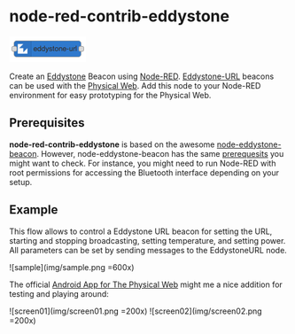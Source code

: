 # node-red-contrib-eddystone

![sample](img/eddystonenode.png)

Create an [Eddystone](https://github.com/google/eddystone) Beacon using [Node-RED](http://nodered.org/). [Eddystone-URL](https://github.com/google/eddystone/tree/master/eddystone-url) beacons can be used with the [Physical Web](http://google.github.io/physical-web/). Add this node to your Node-RED environment for easy prototyping for the Physical Web.

## Prerequisites

**node-red-contrib-eddystone** is based on the awesome [node-eddystone-beacon](https://github.com/don/node-eddystone-beacon). However, node-eddystone-beacon has the same [prerequesits](https://github.com/don/node-eddystone-beacon#prerequisites) you might want to check. For instance, you might need to run Node-RED with root permissions for accessing the Bluetooth interface depending on your setup.

## Example
This flow allows to control a Eddystone URL beacon for setting the URL, starting and stopping broadcasting, setting temperature, and setting power. All parameters can be set by sending messages to the EddystoneURL node.

![sample](img/sample.png =600x)

The official [Android App for The Physical Web](https://play.google.com/store/apps/details?id=physical_web.org.physicalweb) might me a nice addition for testing and playing around:

![screen01](img/screen01.png =200x)
![screen02](img/screen02.png =200x)

